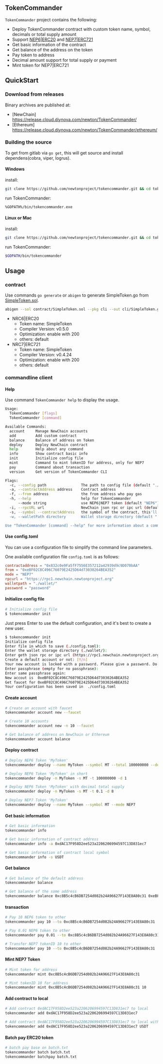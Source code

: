 
## TokenCommander 

`TokenCommander` project contains the following:
* Deploy TokenCommander contract with custom token name, symbol, decimals or total supply amount
* Support [NEP6](https://github.com/newtonproject/NEPs/blob/master/NEPS/nep-6.md)|[ERC20](https://github.com/ethereum/EIPs/blob/master/EIPS/eip-20.md) and [NEP7](https://github.com/newtonproject/NEPs/blob/master/NEPS/nep-7.md)|[ERC721](https://github.com/ethereum/EIPs/blob/master/EIPS/eip-721.md)
* Get basic information of the contract
* Get balance of the address on the token
* Pay token to address
* Decimal amount support for total supply or payment
* Mint token for NEP7|ERC721

## QuickStart

### Download from releases

Binary archives are published at:
* [NewChain] https://release.cloud.diynova.com/newton/TokenCommander/
* [Ethereum] https://release.cloud.diynova.com/newton/TokenCommander/ethereum/

### Building the source

To get from gitlab via `go get`, this will get source and install dependens(cobra, viper, logrus).

#### Windows

install:

```bash
git clone https://github.com/newtonproject/tokencommander.git && cd tokencommander && make install
```

run TokenCommander:

```bash
%GOPATH%/bin/tokencommander.exe
```

#### Linux or Mac

install:

```bash
git clone https://github.com/newtonproject/tokencommander.git && cd tokencommander && make install
```

run TokenCommander:

```bash
$GOPATH/bin/tokencommander
```

## Usage

### contract

Use commands `go generate` or `abigen` to generate SimpleToken.go from [SimpleToken.sol](https://github.com/OpenZeppelin/openzeppelin-solidity/blob/master/contracts/token/ERC20/BasicToken.sol).

```bash
abigen --sol contract/SimpleToken.sol --pkg cli --out cli/SimpleToken.go
```

- NRC6|ERC20
    - Token name: SimpleToken
    - Compiler Version: v0.5.0
    - Optimization: enable with 200
    - others: default
- NRC7|ERC721
    - Token name: SimpleToken
    - Compiler Version: v0.4.24
    - Optimization: enable with 200
    - others: default

### commandline client

#### Help

Use command `TokenCommander help` to display the usage.

```bash
Usage:
  TokenCommander [flags]
  TokenCommander [command]

Available Commands:
  account     Manage NewChain accounts
  add         Add custom contract
  balance     Balance of address on Token
  deploy      Deploy NewChain contract
  help        Help about any command
  info        Show contract basic info
  init        Initialize config file
  mint        Command to mint tokenID for address, only for NEP7
  pay         Command about transaction
  version     Get version of TokenCommander CLI

Flags:
  -c, --config path                The path to config file (default "./config.toml")
  -a, --contractAddress address    Contract address
  -f, --from address               the from address who pay gas
  -h, --help                       help for TokenCommander
      --mode string                use NEP6|NEP7 token (default "NEP6")
  -i, --rpcURL url                 NewChain json rpc or ipc url (default "https://rpc1.newchain.newtonproject.org")
  -s, --symbol --contractAddress   the symbol of the contract, this'll overwrite the --contractAddress when load token
  -w, --walletPath directory       Wallet storage directory (default "./wallet/")

Use "TokenCommander [command] --help" for more information about a command.
```

#### Use config.toml

You can use a configuration file to simplify the command line parameters.

One available configuration file `config.toml` is as follows:


```conf
contractaddress = "0x832c0e9Fa5fF7556E357212a42939d9c9D070bAA"
from = "0xeBF02C8C496C76079E2425D64d73030264BEA352"
mode = "NEP7"
rpcurl = "https://rpc1.newchain.newtonproject.org"
walletpath = "./wallet/"
password = "password"
```

#### Initialize config file

```bash
# Initialize config file
$ tokencommander init
```

Just press Enter to use the default configuration, and it's best to create a new user.


```bash
$ tokencommander init
Initialize config file
Enter file in which to save (./config.toml):
Enter the wallet storage directory (./wallet/):
Enter geth json rpc or ipc url (https://rpc1.newchain.newtonproject.org):
Create a default account or not: [Y/n]
Your new account is locked with a password. Please give a password. Do not forget this password.
Enter passphrase (empty for no passphrase):
Enter same passphrase again:
New accout is  0xeBF02C8C496C76079E2425D64d73030264BEA352
Get faucet for 0xeBF02C8C496C76079E2425D64d73030264BEA352
Your configuration has been saved in  ./config.toml
```

#### Create account

```bash
# Create an account with faucet
tokencommander account new --faucet

# Create 10 accounts
tokencommander account new -n 10 --faucet

# Get balance of address on NewChain or Ethereum
tokencommander account balance
```

#### Deploy contract

```bash
# Deploy NEP6 Token 'MyToken'
tokencommander deploy --name MyToken --symbol MT --total 100000000 --decimals 1

# Deploy NEP6 Token 'MyToken' in short
tokencommander deploy -n MyToken -s MT -t 100000000 -d 1

# Deploy NEP6 Token 'MyToken' with decimal total supply
tokencommander deploy -n MyToken -s MT -t 0.1 -d 8

# Deploy NEP7 Token 'MyToken'
tokencommander deploy --name MyToken --symbol MT --mode NEP7
```

#### Get basic information

```bash
# Get basic information
tokencommander info

# Get basic information of contract address
tokencommander info -a 0xdAC17F958D2ee523a2206206994597C13D831ec7

# Get basic information of contract local symbol
tokencommander info -s USDT
```

#### Get balance

```bash
# Get balance of the default address
tokencommander balance

# Get balance of the some address
tokencommander balance 0xc8B5c4cB6DB7254d082b24A96627F143E8A80c31 0xeBF02C8C496C76079E2425D64d73030264BEA352
```

#### transaction

```bash
# Pay 10 NEP6 token to other 
tokencommander pay 10 --to 0xc8B5c4cB6DB7254d082b24A96627F143E8A80c31

# Pay 0.01 NEP6 token to other 
tokencommander pay 0.01 --to 0xc8B5c4cB6DB7254d082b24A96627F143E8A80c31

# Transfer NEP7 tokenID 10 to other
tokencommander pay 10 --to 0xc8B5c4cB6DB7254d082b24A96627F143E8A80c31
```

#### Mint NEP7 Token

```bash
# Mint token for address
tokencommander mint 0xc8B5c4cB6DB7254d082b24A96627F143E8A80c31

# Mint tokenID 10 for address
tokencommander mint 0xc8B5c4cB6DB7254d082b24A96627F143E8A80c31 10
```


#### Add contract to local

```bash
# Add contract 0xdAC17F958D2ee523a2206206994597C13D831ec7 to local
tokencommander add 0xdAC17F958D2ee523a2206206994597C13D831ec7

# Add contract 0xdAC17F958D2ee523a2206206994597C13D831ec7 to local with custom symbol
tokencommander add 0xdAC17F958D2ee523a2206206994597C13D831ec7 USDT
```

#### Batch pay ERC20 token

```bash
# batch pay base on batch.txt
tokencommander batch batch.txt
tokencommander batchpay batch.txt
```
